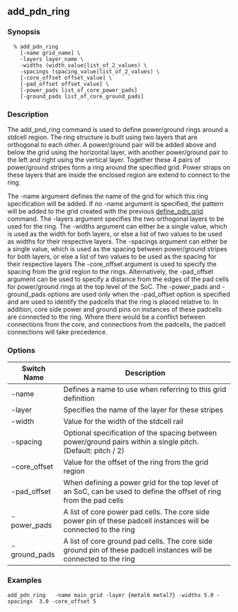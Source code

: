 ## add_pdn_ring

### Synopsis
```
  % add_pdn_ring
    [-name grid_name] \
    -layers layer_name \
    -widths (width_value|list_of_2_values) \
    -spacings (spacing_value|list_of_2_values) \
    [-core_offset offset_value] \
    [-pad_offset offset_value] \
    [-power_pads list_of_core_power_pads]
    [-ground_pads list_of_core_ground_pads]
```

### Description

The add_pnd_ring command is used to define power/ground rings around a stdcell region. The ring structure is built using two layers that are orthogonal to each other. A power/ground pair will be added above and below the grid using the horizontal layer, with another power/ground pair to the left and right using the vertical layer. Together these 4 pairs of power/ground stripes form a ring around the specified grid. Power straps on these layers that are inside the enclosed region are extend to connect to the ring.

The -name argument defines the name of the grid for which this ring specification will be added. If no -name argument is specified, the pattern will be added to the grid created with the previous [define_pdn_grid](define_pdn_grid.md) command.
The -layers argument specifies the two orthogonal layers to be used for the ring.
The -widths argument can either be a single value, which is used as the width for both layers, or else a list of two values to be used as widths for their respective layers.
The -spacings argument can either be a single value, which is used as the spacing between power/ground stripes for both layers, or else a list of two values to be used as the spacing for their respective layers
The -core_offset argument is used to specify the spacing from the grid region to the rings. Alternatively, the -pad_offset argument can be used to specify a distance from the edges of the pad cells for power/ground rings at the top level of the SoC.
The -power_pads and -ground_pads options are used only when the -pad_offset option is specified and are used to identify the padcells that the ring is placed relative to. In addition, core side power and ground pins on instances of these padcells are connected to the ring. Where there would be a conflict between connections from the core, and connections from the padcells, the padcell connections will take precedence.

### Options

| Switch Name | Description |
| ----- | ----- |
| -name | Defines a name to use when referring to this grid definition |
| -layer | Specifies the name of the layer for these stripes |
| -width | Value for the width of the stdcell rail |
| -spacing | Optional specification of the spacing between power/ground pairs within a single pitch. (Default: pitch / 2) |
| -core_offset | Value for the offset of the ring from the grid region |
| -pad_offset | When defining a power grid for the top level of an SoC, can be used to define the offset of ring from the pad cells |
| -power_pads | A list of core power pad cells. The core side power pin of these padcell instances will be connected to the ring |
| -ground_pads | A list of core ground pad cells. The core side ground pin of these padcell instances will be connected to the ring |


### Examples
```
add_pdn_ring   -name main_grid -layer {metal6 metal7} -widths 5.0 -spacings  3.0 -core_offset 5
```

